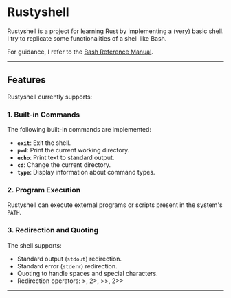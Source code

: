 # Rustyshell

Rustyshell is a project for learning Rust by implementing a (very) basic shell.  
I try to replicate some functionalities of a shell like Bash.  

For guidance, I refer to the [Bash Reference Manual](https://www.gnu.org/software/bash/manual/bash.html).

---

## Features

Rustyshell currently supports:

### 1. Built-in Commands
The following built-in commands are implemented:
- **`exit`**: Exit the shell.
- **`pwd`**: Print the current working directory.
- **`echo`**: Print text to standard output.
- **`cd`**: Change the current directory.
- **`type`**: Display information about command types.

### 2. Program Execution
Rustyshell can execute external programs or scripts present in the system's `PATH`.

### 3. Redirection and Quoting
The shell supports:
- Standard output (`stdout`) redirection.
- Standard error (`stderr`) redirection.
- Quoting to handle spaces and special characters.
- Redirection operators:  >, 2>, >>, 2>>

---

